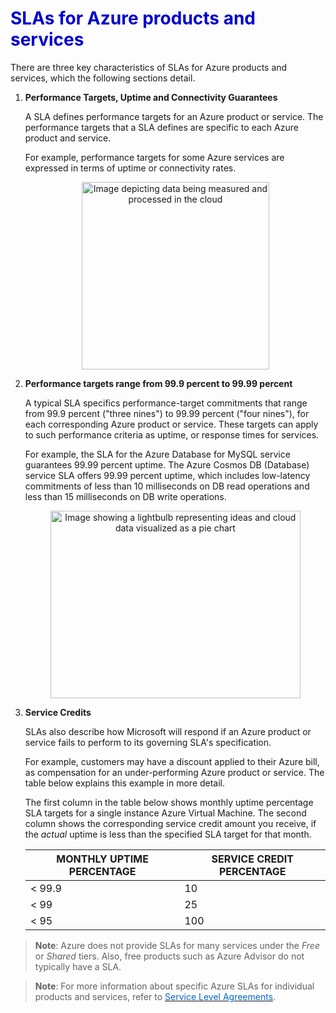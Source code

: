 <h1><strong><span style="color: #0000CD;">SLAs for Azure products and services</span></strong></h1>

There are three key characteristics of SLAs for Azure products and services, which the following sections detail.

1. **Performance Targets, Uptime and Connectivity Guarantees**

    A SLA defines performance targets for an Azure product or service.  The performance targets that a SLA defines are specific to each Azure product and service.

    For example, performance targets for some Azure services are expressed in terms of uptime or connectivity rates.

    <p style="text-align:center;"><img src="../Linked_Image_Files/0405-sla-target.png" width="300" height="300" alt="Image depicting data being measured and processed in the cloud"></p>


2. **Performance targets range from 99.9 percent to 99.99 percent**

    A typical SLA specifics performance-target commitments that range from 99.9 percent ("three nines") to 99.99 percent ("four nines"), for each corresponding Azure product or service. These targets can apply to such performance criteria as uptime, or response times for services.

    For example, the SLA for the Azure Database for MySQL service guarantees 99.99 percent uptime.  The Azure Cosmos DB (Database) service SLA offers 99.99 percent uptime, which includes low-latency commitments of less than 10 milliseconds on DB read operations and less than 15 milliseconds on DB write operations.

    <p style="text-align:center;"><img src="../Linked_Image_Files/0405-sla-range.png" width="400" height="300" alt="Image showing a lightbulb representing ideas and cloud data visualized as a pie chart"></p>

3. **Service Credits**

    SLAs also describe how Microsoft will respond if an Azure product or service fails to perform to its governing SLA's specification.

    For example, customers may have a discount applied to their Azure bill, as compensation for an under-performing Azure product or service. The table below explains this example in more detail.

    The first column in the table below shows monthly uptime percentage SLA targets for a single instance Azure Virtual Machine. The second column shows the corresponding service credit amount you receive, if the *actual* uptime is less than the specified SLA target for that month.

    | MONTHLY UPTIME PERCENTAGE | SERVICE CREDIT PERCENTAGE|
    | --- | --- |
    | < 99.9 |10 |
    | < 99 |25 |
    | < 95 |100 |

> **Note**: Azure does not provide SLAs for many services under the *Free* or *Shared* tiers. Also, free products such as Azure Advisor do not typically have a SLA.

> **Note**: For more information about specific Azure SLAs for individual products and services, refer to <a href="https://azure.microsoft.com/en-us/support/legal/sla/summary/" target="_blank"><span style="color: #0066cc;" color="#0066cc"> Service Level Agreements</span></a>.